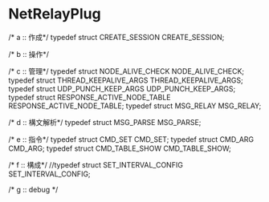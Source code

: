 # NetRelayPlug



/* a :: 作成*/
typedef struct CREATE_SESSION CREATE_SESSION;

/* b :: 操作*/

/* c :: 管理*/
typedef struct NODE_ALIVE_CHECK NODE_ALIVE_CHECK;
typedef struct THREAD_KEEPALIVE_ARGS THREAD_KEEPALIVE_ARGS;
typedef struct UDP_PUNCH_KEEP_ARGS UDP_PUNCH_KEEP_ARGS;
typedef struct RESPONSE_ACTIVE_NODE_TABLE RESPONSE_ACTIVE_NODE_TABLE;
typedef struct MSG_RELAY MSG_RELAY;

/* d :: 構文解析*/
typedef struct MSG_PARSE MSG_PARSE;

/* e :: 指令*/
typedef struct CMD_SET CMD_SET;
typedef struct CMD_ARG CMD_ARG;
typedef struct CMD_TABLE_SHOW CMD_TABLE_SHOW;


/* f :: 構成*/
//typedef struct SET_INTERVAL_CONFIG SET_INTERVAL_CONFIG;

/* g :: debug */
